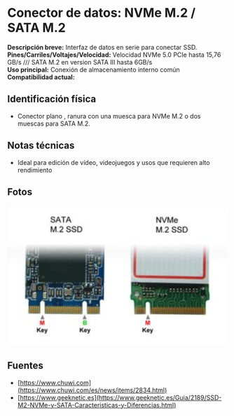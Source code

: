 
# Conector de datos: NVMe M.2 / SATA M.2 

**Descripción breve:** Interfaz de datos en serie para conectar SSD.<br>
**Pines/Carriles/Voltajes/Velocidad:** Velocidad NVMe 5.0 PCIe hasta 15,76 GB/s /// SATA M.2 en version SATA III hasta 6GB/s<br>
**Uso principal:** Conexión de almacenamiento interno común <br>
**Compatibilidad actual:** <br>

## Identificación física
- Conector plano , ranura con una muesca para NVMe M.2 o dos muescas para SATA M.2.

## Notas técnicas
- Ideal para edición de vídeo, videojuegos y usos que requieren alto rendimiento

## Fotos
![Cable SATA](../../../assets/img/11-conectores_datos/nvme.png)

## Fuentes
- [https://www.chuwi.com](https://www.chuwi.com/es/news/items/2834.html)
- [https://www.geeknetic.es](https://www.geeknetic.es/Guia/2189/SSD-M2-NVMe-y-SATA-Caracteristicas-y-Diferencias.html)
